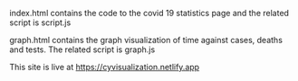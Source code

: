 index.html contains the code to the covid 19 statistics page and the related script is script.js

graph.html contains the graph visualization of time against cases, deaths and tests. The related script is graph.js

This site is live at https://cyvisualization.netlify.app
